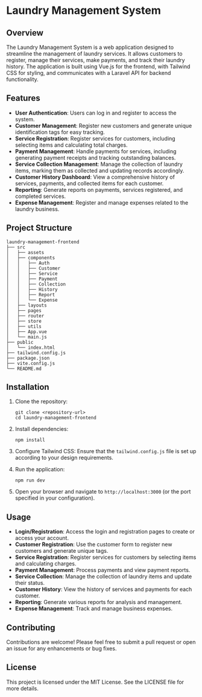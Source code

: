 # Laundry Management System

## Overview

The Laundry Management System is a web application designed to streamline the management of laundry services. It allows customers to register, manage their services, make payments, and track their laundry history. The application is built using Vue.js for the frontend, with Tailwind CSS for styling, and communicates with a Laravel API for backend functionality.

## Features

- **User Authentication**: Users can log in and register to access the system.
- **Customer Management**: Register new customers and generate unique identification tags for easy tracking.
- **Service Registration**: Register services for customers, including selecting items and calculating total charges.
- **Payment Management**: Handle payments for services, including generating payment receipts and tracking outstanding balances.
- **Service Collection Management**: Manage the collection of laundry items, marking them as collected and updating records accordingly.
- **Customer History Dashboard**: View a comprehensive history of services, payments, and collected items for each customer.
- **Reporting**: Generate reports on payments, services registered, and completed services.
- **Expense Management**: Register and manage expenses related to the laundry business.

## Project Structure

```
laundry-management-frontend
├── src
│   ├── assets
│   ├── components
│   │   ├── Auth
│   │   ├── Customer
│   │   ├── Service
│   │   ├── Payment
│   │   ├── Collection
│   │   ├── History
│   │   ├── Report
│   │   └── Expense
│   ├── layouts
│   ├── pages
│   ├── router
│   ├── store
│   ├── utils
│   ├── App.vue
│   └── main.js
├── public
│   └── index.html
├── tailwind.config.js
├── package.json
├── vite.config.js
└── README.md
```

## Installation

1. Clone the repository:
   ```
   git clone <repository-url>
   cd laundry-management-frontend
   ```

2. Install dependencies:
   ```
   npm install
   ```

3. Configure Tailwind CSS:
   Ensure that the `tailwind.config.js` file is set up according to your design requirements.

4. Run the application:
   ```
   npm run dev
   ```

5. Open your browser and navigate to `http://localhost:3000` (or the port specified in your configuration).

## Usage

- **Login/Registration**: Access the login and registration pages to create or access your account.
- **Customer Registration**: Use the customer form to register new customers and generate unique tags.
- **Service Registration**: Register services for customers by selecting items and calculating charges.
- **Payment Management**: Process payments and view payment reports.
- **Service Collection**: Manage the collection of laundry items and update their status.
- **Customer History**: View the history of services and payments for each customer.
- **Reporting**: Generate various reports for analysis and management.
- **Expense Management**: Track and manage business expenses.

## Contributing

Contributions are welcome! Please feel free to submit a pull request or open an issue for any enhancements or bug fixes.

## License

This project is licensed under the MIT License. See the LICENSE file for more details.